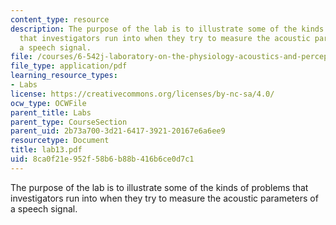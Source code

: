 ```yaml
---
content_type: resource
description: The purpose of the lab is to illustrate some of the kinds of problems
  that investigators run into when they try to measure the acoustic parameters of
  a speech signal.
file: /courses/6-542j-laboratory-on-the-physiology-acoustics-and-perception-of-speech-fall-2005/8ca0f21e952f58b6b88b416b6ce0d7c1_lab13.pdf
file_type: application/pdf
learning_resource_types:
- Labs
license: https://creativecommons.org/licenses/by-nc-sa/4.0/
ocw_type: OCWFile
parent_title: Labs
parent_type: CourseSection
parent_uid: 2b73a700-3d21-6417-3921-20167e6a6ee9
resourcetype: Document
title: lab13.pdf
uid: 8ca0f21e-952f-58b6-b88b-416b6ce0d7c1
---
```

The purpose of the lab is to illustrate some of the kinds of problems that investigators run into when they try to measure the acoustic parameters of a speech signal.